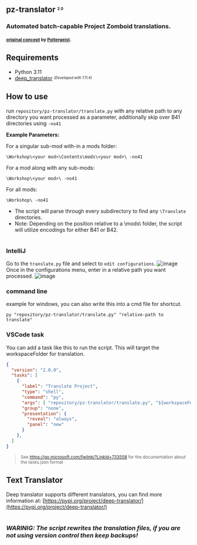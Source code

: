 ## pz-translator <sup><sub><sup><sub>2.0</sup></sub></sup></sub>
### Automated batch-capable Project Zomboid translations.
#### <sup>[original concept](https://github.com/Poltergeist-PZ-Modding/pz-translator) by [Poltergeist](https://github.com/Poltergeist-ix).</sup>

## Requirements

- Python 3.11
- [deep_translator](https://pypi.org/project/deep-translator/) <sup><sub>*(Developed with 1.11.4)*</sup></sub>


## How to use

run `repository/pz-translator/translate.py` with any relative path to any directory you want processed as a parameter, additionally skip over B41 directories using `-no41`

**Example Parameters:**

For a singular sub-mod with-in a mods folder:
```
\Workshop\<your mod>\Contents\mods\<your mod>\ -no41
```
For a mod along with any sub-mods:
```
\Workshop\<your mod>\ -no41
```
For all mods:
```
\Workshop\ -no41
```

- The script will parse through every subdirectory to find any `\Translate` directories.
- Note: Depending on the position relative to a \mods\ folder, the script will utilize  encodings for either B41 or B42.
# 

### IntelliJ
Go to the `translate.py` file and select to `edit configurations`.
![image](https://github.com/user-attachments/assets/371e67be-9af6-4a9a-9642-06c18ed054c4)
Once in the configurations menu, enter in a relative path you want processed.
![image](https://github.com/user-attachments/assets/9e0a0cbf-4aa6-49f6-bd3c-7f35745960a1)

### command line
example for windows, you can also write this into a cmd file for shortcut.
```
py "repository/pz-translator/translate.py" "relative-path to translate"
```

### VSCode task

You can add a task like this to run the script. This will target the workspaceFolder for translation.
```json
{
  "version": "2.0.0",
  "tasks": [
    {
      "label": "Translate Project",
      "type": "shell",
      "command": "py",
      "args": [ "repository/pz-translator/translate.py", "${workspaceFolder}" ],
      "group": "none",
      "presentation": {
        "reveal": "always",
        "panel": "new"
      }
    },
  ]
}

```
> <sup>See https://go.microsoft.com/fwlink/?LinkId=733558 for the documentation about the tasks.json format</sup>


## Text Translator

Deep translator supports different translators, you can find more information at: [https://pypi.org/project/deep-translator/](https://pypi.org/project/deep-translator/)

#
### *WARINIG: The script rewrites the translation files, if you are not using version control then keep backups!*
